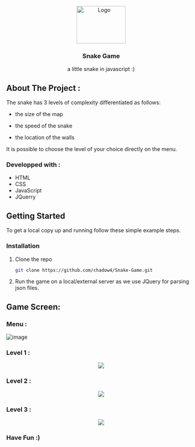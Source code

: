 
<!-- PROJECT LOGO -->
<br />
<div align="center">
  <a href="https://pixelartmaker-data-78746291193.nyc3.digitaloceanspaces.com/image/7ef729f71a523a2.png">
    <img src="https://pixelartmaker-data-78746291193.nyc3.digitaloceanspaces.com/image/7ef729f71a523a2.png" alt="Logo" width="130" height="100">
  </a>

<h3 align="center">Snake Game</h3>

  <p align="center">
   a little snake in javascript :)
  </p>
</div>

## About The Project : 

The snake has 3 levels of complexity differentiated as follows:


- the size of the map



- the speed of the snake



- the location of the walls



It is possible to choose the level of your choice directly on the menu.


### Developped with :

* HTML
* CSS
* JavaScript
* JQuerry

<!-- GETTING STARTED -->
## Getting Started

To get a local copy up and running follow these simple example steps.


### Installation

1. Clone the repo
   ```sh
   git clone https://github.com/chadow4/Snake-Game.git
   ```
2. Run the game on a local/external server as we use JQuery for parsing json files.


## Game Screen:


### Menu :

![image](https://user-images.githubusercontent.com/73313152/168448145-ca02d782-f105-460a-9627-df4f22086223.png)

### Level 1 :

<p align="center"> <img src="https://user-images.githubusercontent.com/73313152/168448213-3efda126-c4f0-4be0-941c-c2d5b1bffd1b.png"> </p>

### Level 2 :

<p align="center"> <img src="https://user-images.githubusercontent.com/73313152/168448340-28097bdd-9be5-49f6-8d97-7b5d775ae592.png"> </p>

### Level 3 :

<p align="center"> <img src="https://user-images.githubusercontent.com/73313152/168448365-75ebbab3-289c-492b-9da1-d6e3b6cd46fd.png"> </p>



### Have Fun :)
